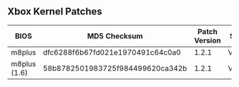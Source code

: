 ## Xbox Kernel Patches

| BIOS               | MD5 Checksum                     | Patch Version | Status      | IPS Patch | Guide |
| ------------------ | -------------------------------- | ------------- | ----------- | --------- | ----- |
| m8plus             | dfc6288f6b67fd021e1970491c64c0a0 |         1.2.1 | Verified    | [Link](https://github.com/MakeMHz/xbox-hdmi/raw/master/patches/ips/m8plus.ips) | [Link](https://github.com/MakeMHz/xbox-hdmi/blob/master/manual/Kernel%20Patch%20-%20m8plus.md)  |
| m8plus (1.6)       | 58b8782501983725f984499620ca342b |         1.2.1 | Verified    | [Link](https://github.com/MakeMHz/xbox-hdmi/raw/master/patches/ips/m8plus.ips) | [Link](https://github.com/MakeMHz/xbox-hdmi/blob/master/manual/Kernel%20Patch%20-%20m8plus.md)  |
